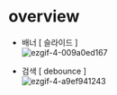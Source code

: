 # overview
- 배너 [ 슬라이드 ] <br>
![ezgif-4-009a0ed167](https://github.com/HOOOO98/disney_plus/assets/120024673/7eefbba6-121f-4348-b556-b4e6996860c0)


- 검색 [ debounce ] <br>
![ezgif-4-a9ef941243](https://github.com/HOOOO98/disney_plus/assets/120024673/36318a98-2ada-4467-81b3-36e8e3f88b3b)
